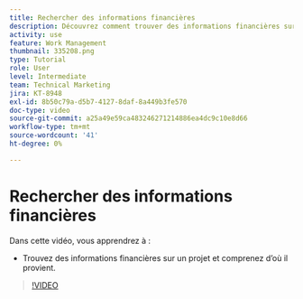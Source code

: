 ```yaml
---
title: Rechercher des informations financières
description: Découvrez comment trouver des informations financières sur un projet et comprendre d’où il provient.
activity: use
feature: Work Management
thumbnail: 335208.png
type: Tutorial
role: User
level: Intermediate
team: Technical Marketing
jira: KT-8948
exl-id: 8b50c79a-d5b7-4127-8daf-8a449b3fe570
doc-type: video
source-git-commit: a25a49e59ca483246271214886ea4dc9c10e8d66
workflow-type: tm+mt
source-wordcount: '41'
ht-degree: 0%

---
```


# Rechercher des informations financières

Dans cette vidéo, vous apprendrez à :

* Trouvez des informations financières sur un projet et comprenez d’où il provient.

>[!VIDEO](https://video.tv.adobe.com/v/335208/?quality=12&learn=on)
